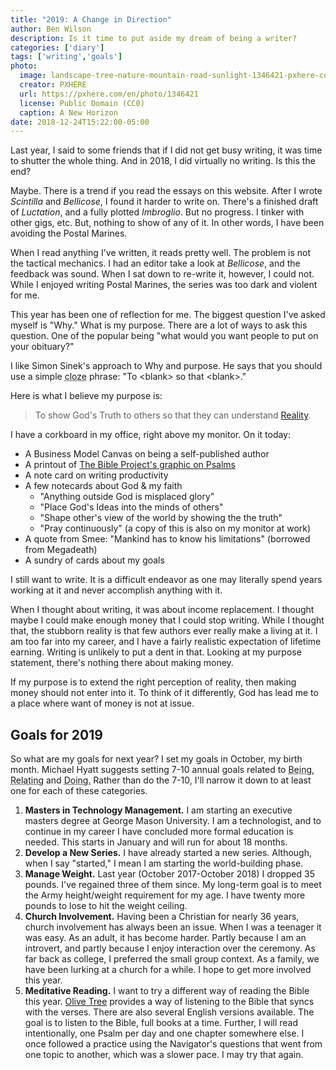 ```yaml
---
title: "2019: A Change in Direction"
author: Ben Wilson
description: Is it time to put aside my dream of being a writer?
categories: ['diary']
tags: ['writing','goals']
photo:
  image: landscape-tree-nature-mountain-road-sunlight-1346421-pxhere-com.jpg
  creator: PXHERE
  url: https://pxhere.com/en/photo/1346421
  license: Public Domain (CC0)
  caption: A New Horizon
date: 2018-12-24T15:22:00-05:00
---
```


Last year, I said to some friends that if I did not get busy writing, it was time to shutter the whole thing. And in 2018, I did virtually no writing. Is this the end?

<!--more-->

Maybe. There is a trend if you read the essays on this website. After I wrote _Scintilla_ and _Bellicose_, I found it harder to write on. There's a finished draft of _Luctation_, and a fully plotted _Imbroglio_. But no progress. I tinker with other gigs, etc. But, nothing to show of any of it. In other words, I have been avoiding the Postal Marines.

When I read anything I've written, it reads pretty well.  The problem is not the tactical mechanics. I had an editor take a look at _Bellicose_, and the feedback was sound. When I sat down to re-write it, however, I could not. While I enjoyed writing Postal Marines, the series was too dark and violent for me.

This year has been one of reflection for me. The biggest question I've asked myself is "Why." What is my purpose. There are a lot of ways to ask this question. One of the popular being "what would you want people to put on your obituary?"

I like Simon Sinek's approach to Why and purpose. He says that you should use a simple <abbr title='of, relating to, or being a test of reading comprehension that involves having the person being tested supply words which have been systematically deleted from a text'>cloze</abbr> phrase: "To &lt;blank&gt; so that &lt;blank&gt;."


Here is what I believe my purpose is:

> To show God's Truth to others so that they can understand [Reality](https://merovx.io/rom11823).

I have a corkboard in my office, right above my monitor. On it today:

* A Business Model Canvas on being a self-published author
* A printout of [The Bible Project's graphic on Psalms](https://www.youtube.com/watch?v=j9phNEaPrv8)
* A note card on writing productivity
* A few notecards about God & my faith
  - "Anything outside God is misplaced glory"
  - "Place God's Ideas into the minds of others"
  - "Shape other's view of the world by showing the the truth"
  - "Pray continuously" (a copy of this is also on my monitor at work)
* A quote from Smee: "Mankind has to know his limitations" (borrowed from Megadeath)
* A sundry of cards about my goals

I still want to write. It is a difficult endeavor as one may literally spend years working at it and never accomplish anything with it.

When I thought about writing, it was about income replacement. I thought maybe I could make enough money that I could stop writing. While I thought that, the stubborn reality is that few authors ever really make a living at it. I am too far into my career, and I have a fairly realistic expectation of lifetime earning. Writing is unlikely to put a dent in that. Looking at my purpose statement, there's nothing there about making money.

If my purpose is to extend the right perception of reality, then making money should not enter into it. To think of it differently, God has lead me to a place where want of money is not at issue.

## Goals for 2019

So what are my goals for next year? I set my goals in October, my birth month. Michael Hyatt suggests setting 7-10 annual goals related to
<abbr title="physical, spiritual, intellectual">Being,</abbr>
<abbr title="friends, family, community">Relating</abbr> and
<abbr title="work, hobbies, money">Doing.</abbr>
Rather than do the 7-10, I'll narrow it down to at least one for each of these categories.

1. **Masters in Technology Management.** I am starting an executive masters degree at George Mason University. I am a technologist, and to continue in my career I have concluded more formal education is needed. This starts in January and will run for about 18 months.<!-- Being, Doing -->
2. **Develop a New Series.** I have already started a new series. Although, when I say "started," I mean I am starting the world-building phase.<!-- Doing -->
3. **Manage Weight.** Last year (October 2017-October 2018) I dropped 35 pounds. I've regained three of them since. My long-term goal is to meet the Army height/weight requirement for my age. I have twenty more pounds to lose to hit the weight ceiling.<!-- Being -->
4. **Church Involvement.** Having been a Christian for nearly 36 years, church involvement has always been an issue. When I was a teenager it was easy. As an adult, it has become harder. Partly because I am an introvert, and partly because I enjoy interaction over the ceremony. As far back as college, I preferred the small group context. As a family, we have been lurking at a church for a while. I hope to get more involved this year.<!-- Relating, Being -->
5. **Meditative Reading.** I want to try a different way of reading the Bible this year. [Olive Tree](https://merovx.io/2GFoYmY) provides a way of listening to the Bible that syncs with the verses. There are also several English versions available. The goal is to listen to the Bible, full books at a time. Further, I will read intentionally, one Psalm per day and one chapter somewhere else. I once followed a practice using the Navigator's questions that went from one topic to another, which was a slower pace. I may try that again.
